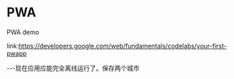 # PWA
PWA demo

link:https://developers.google.com/web/fundamentals/codelabs/your-first-pwapp


---现在应用应能完全离线运行了。保存两个城市
